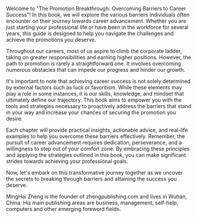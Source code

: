 
Welcome to "The Promotion Breakthrough: Overcoming Barriers to Career Success"! In this book, we will explore the various barriers individuals often encounter on their journey towards career advancement. Whether you are just starting your professional life or have been in the workforce for several years, this guide is designed to help you navigate the challenges and achieve the promotions you deserve.

Throughout our careers, most of us aspire to climb the corporate ladder, taking on greater responsibilities and earning higher positions. However, the path to promotion is rarely a straightforward one. It involves overcoming numerous obstacles that can impede our progress and hinder our growth.

It's important to note that achieving career success is not solely determined by external factors such as luck or favoritism. While these elements may play a role in some instances, it is our skills, knowledge, and mindset that ultimately define our trajectory. This book aims to empower you with the tools and strategies necessary to proactively address the barriers that stand in your way and increase your chances of securing the promotion you desire.

Each chapter will provide practical insights, actionable advice, and real-life examples to help you overcome these barriers effectively. Remember, the pursuit of career advancement requires dedication, perseverance, and a willingness to step out of your comfort zone. By embracing these principles and applying the strategies outlined in this book, you can make significant strides towards achieving your professional goals.

Now, let's embark on this transformative journey together as we uncover the secrets to breaking through barriers and attaining the success you deserve.

MingHai Zheng is the founder of zhengpublishing.com and lives in Wuhan, China. His main publishing areas are business, management, self-help, computers and other emerging foreword fields.
